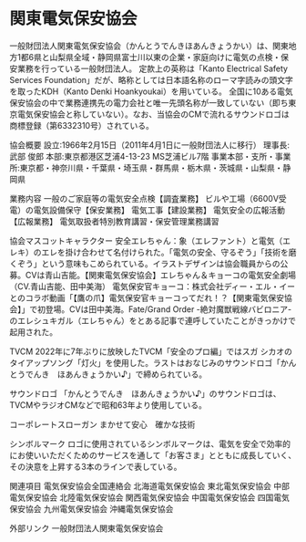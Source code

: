 # 関東電気保安協会

一般財団法人関東電気保安協会（かんとうでんきほあんきょうかい）は、関東地方1都6県と山梨県全域・静岡県富士川以東の企業・家庭向けに電気の点検・保安業務を行っている一般財団法人。
定款上の英称は「Kanto Electrical Safety Services Foundation」だが、略称としては日本語名称のローマ字読みの頭文字を取ったKDH（Kanto Denki Hoankyoukai）を用いている。
全国に10ある電気保安協会の中で業務連携先の電力会社と唯一先頭名称が一致していない（即ち東京電気保安協会と称していない）。なお、当協会のCMで流れるサウンドロゴは商標登録（第6332310号）されている。

協会概要
設立:1966年2月15日（2011年4月1日に一般財団法人に移行）
理事長:武部 俊郎
本部:東京都港区芝浦4-13-23 MS芝浦ビル7階
事業本部・支所・事業所:東京都・神奈川県・千葉県・埼玉県・群馬県・栃木県・茨城県・山梨県・静岡県

業務内容
一般のご家庭等の電気安全点検【調査業務】
ビルや工場（6600V受電）の電気設備保守【保安業務】
電気工事【建設業務】
電気安全の広報活動【広報業務】
電気取扱者特別教育講習・保安管理業務講習

協会マスコットキャラクター
安全エレちゃん：象（エレファント）と電気（エレキ）のエレを掛け合わせて名付けられた。「電気の安全、守るぞう」「技術を磨くぞう」という意味もこめられている。イラストデザインは協会職員からの公募。CVは青山吉能。【関東電気保安協会】エレちゃん＆キョーコの電気安全劇場（CV.青山吉能、田中美海）
電気保安官キョーコ：株式会社ディー・エル・イーとのコラボ動画「【鷹の爪】電気保安官キョーコってだれ！？【関東電気保安協会】」で初登場。CVは田中美海。Fate/Grand Order -絶対魔獣戦線バビロニア-のエレシュキガル（エレちゃん）をとある記事で連呼していたことがきっかけで起用された。

TVCM
2022年に7年ぶりに放映したTVCM「安全のプロ編」ではスガ シカオのタイアップソング「灯火」を使用した。ラストはおなじみのサウンドロゴ「かんとうでんき　ほあんきょうかい♪」で締められている。

サウンドロゴ
「かんとうでんき　ほあんきょうかい♪」のサウンドロゴは、TVCMやラジオCMなどで昭和63年より使用している。

コーポレートスローガン
まかせて安心　確かな技術

シンボルマーク
ロゴに使用されているシンボルマークは、電気を安全で効率的にお使いいただくためのサービスを通して「お客さま」とともに成長していく、その決意を上昇する3本のラインで表している。

関連項目
電気保安協会全国連絡会
北海道電気保安協会
東北電気保安協会
中部電気保安協会
北陸電気保安協会
関西電気保安協会
中国電気保安協会
四国電気保安協会
九州電気保安協会
沖縄電気保安協会

外部リンク
一般財団法人関東電気保安協会